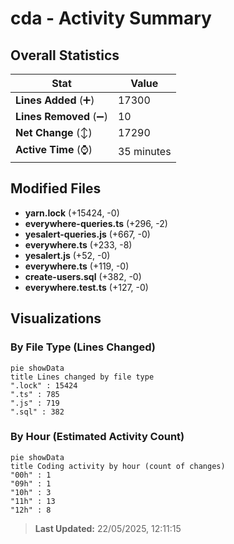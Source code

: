 # cda - Activity Summary 

## Overall Statistics

| Stat                   | Value                                                             |
| ---------------------- | ----------------------------------------------------------------- |
| **Lines Added** (➕)   | 17300                                          |
| **Lines Removed** (➖) | 10                                        |
| **Net Change** (↕)    | 17290                |
| **Active Time** (⌚)   | 35 minutes |


## Modified Files
- **yarn.lock** (+15424, -0)
- **everywhere-queries.ts** (+296, -2)
- **yesalert-queries.js** (+667, -0)
- **everywhere.ts** (+233, -8)
- **yesalert.js** (+52, -0)
- **everywhere.ts** (+119, -0)
- **create-users.sql** (+382, -0)
- **everywhere.test.ts** (+127, -0)

## Visualizations

### By File Type (Lines Changed)

```mermaid
pie showData
title Lines changed by file type
".lock" : 15424
".ts" : 785
".js" : 719
".sql" : 382
```

### By Hour (Estimated Activity Count)

```mermaid
pie showData
title Coding activity by hour (count of changes)
"00h" : 1
"09h" : 1
"10h" : 3
"11h" : 13
"12h" : 8
```


> **Last Updated:** 22/05/2025, 12:11:15